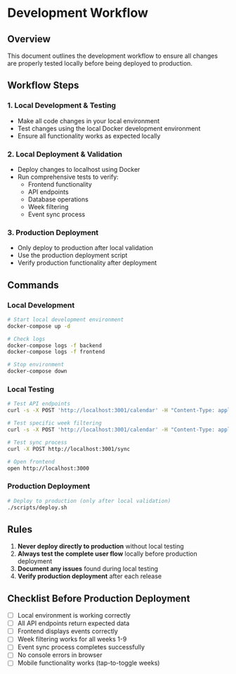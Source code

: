 # Development Workflow

## Overview
This document outlines the development workflow to ensure all changes are properly tested locally before being deployed to production.

## Workflow Steps

### 1. Local Development & Testing
- Make all code changes in your local environment
- Test changes using the local Docker development environment
- Ensure all functionality works as expected locally

### 2. Local Deployment & Validation
- Deploy changes to localhost using Docker
- Run comprehensive tests to verify:
  - Frontend functionality
  - API endpoints
  - Database operations
  - Week filtering
  - Event sync process

### 3. Production Deployment
- Only deploy to production after local validation
- Use the production deployment script
- Verify production functionality after deployment

## Commands

### Local Development
```bash
# Start local development environment
docker-compose up -d

# Check logs
docker-compose logs -f backend
docker-compose logs -f frontend

# Stop environment
docker-compose down
```

### Local Testing
```bash
# Test API endpoints
curl -s -X POST 'http://localhost:3001/calendar' -H "Content-Type: application/json" -d '{"filters": {}}' | jq '.events | length'

# Test specific week filtering
curl -s -X POST 'http://localhost:3001/calendar' -H "Content-Type: application/json" -d '{"filters": {"dateRange": {"start": "2025-07-06T00:00:00.000Z", "end": "2025-07-12T23:59:59.999Z"}}}' | jq '.events | length'

# Test sync process
curl -X POST http://localhost:3001/sync

# Open frontend
open http://localhost:3000
```

### Production Deployment
```bash
# Deploy to production (only after local validation)
./scripts/deploy.sh
```

## Rules

1. **Never deploy directly to production** without local testing
2. **Always test the complete user flow** locally before production deployment
3. **Document any issues** found during local testing
4. **Verify production deployment** after each release

## Checklist Before Production Deployment

- [ ] Local environment is working correctly
- [ ] All API endpoints return expected data
- [ ] Frontend displays events correctly
- [ ] Week filtering works for all weeks 1-9
- [ ] Event sync process completes successfully
- [ ] No console errors in browser
- [ ] Mobile functionality works (tap-to-toggle weeks)